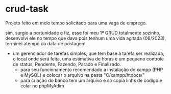 # crud-task

Projeto feito em meio tempo solicitado para uma vaga de emprego.

sim, surgio a portunidade e fiz, esse foi meu 1ª GRUD totalmente sozinho, desenvolvi ele no tempo que dava pois tenhum uma vida agitada (06/2023), terminei atempo da data de postagem.

- um gerenciador de tarefas simples, que tem base à tarefa ser realizada, o local onde será feita, uma estimativa de horas e um pequeno controle de status; Pendente, Fazendo, Parado e Finalizado.
     - para seu funcionamento recomendado a instalação do xampp (PHP e MySQL) e colocar o arquivo na pasta "C/xampp/htdocs/"
     - para criação do banco tem um arquivo é so copia linhs de codigo e colar no phpMyAdim
